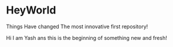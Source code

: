 # HeyWorld
Things Have changed
The most innovative first repository!


Hi I am Yash ans this is the beginning of something new and fresh!

